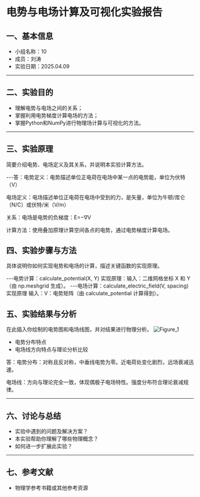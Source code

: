 # 电势与电场计算及可视化实验报告

## 一、基本信息

- 小组名称：10
- 成员：刘涛
- 实验日期：2025.04.09


---

## 二、实验目的

- 理解电势与电场之间的关系；
- 掌握利用电势梯度计算电场的方法；
- 掌握Python和NumPy进行物理场计算与可视化的方法。

---

## 三、实验原理

简要介绍电势、电场定义及其关系，并说明本实验计算方法。


---答：电势定义：电势描述单位正电荷在电场中某一点的电势能，单位为伏特（V）

电场定义：电场描述单位正电荷在电场中受到的力，是矢量，单位为牛顿/库仑（N/C）或伏特/米（V/m）

关系：电场是电势的负梯度：E=−∇V

计算方法：使用叠加原理计算空间各点的电势，通过电势梯度计算电场。


## 四、实验步骤与方法

具体说明你如何实现电势和电场的计算，描述关键函数的实现原理。

---电势计算：calculate_potential(X, Y)
实现原理：输入：二维网格坐标 X 和 Y（由 np.meshgrid 生成）。
---电场计算：calculate_electric_field(V, spacing)
实现原理
输入：V：电势矩阵（由 calculate_potential 计算得到）。

## 五、实验结果与分析

在此插入你绘制的电势图和电场线图，并对结果进行物理分析。
![Figure_1](https://github.com/user-attachments/assets/5fbaf049-58aa-4121-b804-5da8b49149c4)

- 电势分布特点
- 电场线方向特点与理论分析比较

答：电势分布：对称且反对称，中垂线电势为零。近电荷处变化剧烈，远场衰减迅速。

电场线：方向与理论完全一致，体现偶极子电场特性。强度分布符合理论衰减规律。

---

## 六、讨论与总结

- 实验中遇到的问题及解决方案？
- 本实验帮助你理解了哪些物理概念？
- 如何进一步扩展此实验？

---

## 七、参考文献

- 物理学参考书籍或其他参考资源
